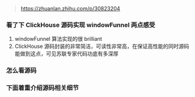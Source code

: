 > https://zhuanlan.zhihu.com/p/30823204

### 看了下 ClickHouse 源码实现 windowFunnel 两点感受
1. windowFunnel 算法实现的很 brilliant
2. ClickHouse 源码封装的非常简洁，可读性非常高，在保证高性能的同时源码能做到这点，可见苏联专家代码功底有多深厚

### 怎么看源码

### 下面着重介绍源码相关细节

